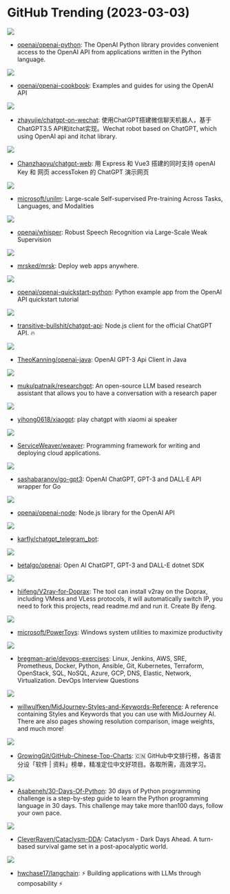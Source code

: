 # GitHub Trending (2023-03-03)

![](https://img.shields.io/badge/Python-New%20581-green?style=flat-square&logo=appveyor)
- [openai/openai-python](https://github.com/openai/openai-python): The OpenAI Python library provides convenient access to the OpenAI API from applications written in the Python language.

![](https://img.shields.io/badge/Jupyter%20Notebook-New%20666-green?style=flat-square&logo=appveyor)
- [openai/openai-cookbook](https://github.com/openai/openai-cookbook): Examples and guides for using the OpenAI API

![](https://img.shields.io/badge/Python-New%20225-green?style=flat-square&logo=appveyor)
- [zhayujie/chatgpt-on-wechat](https://github.com/zhayujie/chatgpt-on-wechat): 使用ChatGPT搭建微信聊天机器人，基于ChatGPT3.5 API和itchat实现。Wechat robot based on ChatGPT, which using OpenAI api and itchat library.

![](https://img.shields.io/badge/Vue-New%20690-green?style=flat-square&logo=appveyor)
- [Chanzhaoyu/chatgpt-web](https://github.com/Chanzhaoyu/chatgpt-web): 用 Express 和 Vue3 搭建的同时支持 openAI Key 和 网页 accessToken 的 ChatGPT 演示网页

![](https://img.shields.io/badge/Python-New%20163-green?style=flat-square&logo=appveyor)
- [microsoft/unilm](https://github.com/microsoft/unilm): Large-scale Self-supervised Pre-training Across Tasks, Languages, and Modalities

![](https://img.shields.io/badge/Jupyter%20Notebook-New%20339-green?style=flat-square&logo=appveyor)
- [openai/whisper](https://github.com/openai/whisper): Robust Speech Recognition via Large-Scale Weak Supervision

![](https://img.shields.io/badge/Ruby-New%20514-green?style=flat-square&logo=appveyor)
- [mrsked/mrsk](https://github.com/mrsked/mrsk): Deploy web apps anywhere.

![](https://img.shields.io/badge/CSS-New%2036-green?style=flat-square&logo=appveyor)
- [openai/openai-quickstart-python](https://github.com/openai/openai-quickstart-python): Python example app from the OpenAI API quickstart tutorial

![](https://img.shields.io/badge/TypeScript-New%20220-green?style=flat-square&logo=appveyor)
- [transitive-bullshit/chatgpt-api](https://github.com/transitive-bullshit/chatgpt-api): Node.js client for the official ChatGPT API. 🔥

![](https://img.shields.io/badge/Java-New%2048-green?style=flat-square&logo=appveyor)
- [TheoKanning/openai-java](https://github.com/TheoKanning/openai-java): OpenAI GPT-3 Api Client in Java

![](https://img.shields.io/badge/Python-New%20119-green?style=flat-square&logo=appveyor)
- [mukulpatnaik/researchgpt](https://github.com/mukulpatnaik/researchgpt): An open-source LLM based research assistant that allows you to have a conversation with a research paper

![](https://img.shields.io/badge/Python-New%20216-green?style=flat-square&logo=appveyor)
- [yihong0618/xiaogpt](https://github.com/yihong0618/xiaogpt): play chatgpt with xiaomi ai speaker

![](https://img.shields.io/badge/Go-New%20302-green?style=flat-square&logo=appveyor)
- [ServiceWeaver/weaver](https://github.com/ServiceWeaver/weaver): Programming framework for writing and deploying cloud applications.

![](https://img.shields.io/badge/Go-New%2098-green?style=flat-square&logo=appveyor)
- [sashabaranov/go-gpt3](https://github.com/sashabaranov/go-gpt3): OpenAI ChatGPT, GPT-3 and DALL·E API wrapper for Go

![](https://img.shields.io/badge/TypeScript-New%20114-green?style=flat-square&logo=appveyor)
- [openai/openai-node](https://github.com/openai/openai-node): Node.js library for the OpenAI API

![](https://img.shields.io/badge/Python-New%20251-green?style=flat-square&logo=appveyor)
- [karfly/chatgpt_telegram_bot](https://github.com/karfly/chatgpt_telegram_bot): 

![](https://img.shields.io/badge/C%23-New%2087-green?style=flat-square&logo=appveyor)
- [betalgo/openai](https://github.com/betalgo/openai): Open AI ChatGPT, GPT-3 and DALL-E dotnet SDK

![](https://img.shields.io/badge/Dockerfile-New%2093-green?style=flat-square&logo=appveyor)
- [hiifeng/V2ray-for-Doprax](https://github.com/hiifeng/V2ray-for-Doprax): The tool can install v2ray on the Doprax, including VMess and VLess protocols, it will automatically switch IP, you need to fork this projects, read readme.md and run it. Create By ifeng.

![](https://img.shields.io/badge/C%23-New%2099-green?style=flat-square&logo=appveyor)
- [microsoft/PowerToys](https://github.com/microsoft/PowerToys): Windows system utilities to maximize productivity

![](https://img.shields.io/badge/Python-New%20210-green?style=flat-square&logo=appveyor)
- [bregman-arie/devops-exercises](https://github.com/bregman-arie/devops-exercises): Linux, Jenkins, AWS, SRE, Prometheus, Docker, Python, Ansible, Git, Kubernetes, Terraform, OpenStack, SQL, NoSQL, Azure, GCP, DNS, Elastic, Network, Virtualization. DevOps Interview Questions

![](https://img.shields.io/badge/none-New%20182-green?style=flat-square&logo=appveyor)
- [willwulfken/MidJourney-Styles-and-Keywords-Reference](https://github.com/willwulfken/MidJourney-Styles-and-Keywords-Reference): A reference containing Styles and Keywords that you can use with MidJourney AI. There are also pages showing resolution comparison, image weights, and much more!

![](https://img.shields.io/badge/Java-New%20101-green?style=flat-square&logo=appveyor)
- [GrowingGit/GitHub-Chinese-Top-Charts](https://github.com/GrowingGit/GitHub-Chinese-Top-Charts): 🇨🇳 GitHub中文排行榜，各语言分设「软件 | 资料」榜单，精准定位中文好项目。各取所需，高效学习。

![](https://img.shields.io/badge/Python-New%20215-green?style=flat-square&logo=appveyor)
- [Asabeneh/30-Days-Of-Python](https://github.com/Asabeneh/30-Days-Of-Python): 30 days of Python programming challenge is a step-by-step guide to learn the Python programming language in 30 days. This challenge may take more than100 days, follow your own pace.

![](https://img.shields.io/badge/C%2B%2B-New%2029-green?style=flat-square&logo=appveyor)
- [CleverRaven/Cataclysm-DDA](https://github.com/CleverRaven/Cataclysm-DDA): Cataclysm - Dark Days Ahead. A turn-based survival game set in a post-apocalyptic world.

![](https://img.shields.io/badge/Python-New%20220-green?style=flat-square&logo=appveyor)
- [hwchase17/langchain](https://github.com/hwchase17/langchain): ⚡ Building applications with LLMs through composability ⚡

